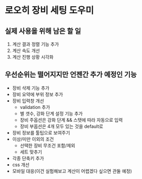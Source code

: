 # 로오히 장비 세팅 도우미

## 실제 사용을 위해 남은 할 일
1. 계산 결과 정렬 기능 추가
2. 계산 속도 개선
3. 계산 진행 상황 시각화

## 우선순위는 떨어지지만 언젠간 추가 예정인 기능
- 장비 삭제 기능 추가
- 장비 요약에 부위 정보 추가
- 장비 입력창 개선
  - validation 추가
  - 별 갯수, 강화 단계 설정 기능 추가
  - 장비 주옵션은 강화 단계 && 스탯에 따라 자동으로 입력
  - 장비 부옵션은 4개 모두 있는 것을 default로
- 장비 정보를 툴팁으로 보여주기
- 이상/미만 이외의 조건
  - 선택한 장비 무조건 포함/제외
  - 세트 맞추기
- 각종 단축키 추가
- css 개선
- 모바일 대응(이건 실험해보고 계산이 어렵겠다 싶으면 관둘 예정)
